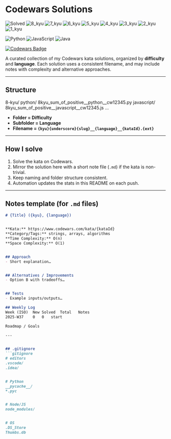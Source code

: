 # Codewars Solutions


![Solved](https://img.shields.io/badge/solved-0-brightgreen)
![8_kyu](https://img.shields.io/badge/8_kyu-0-informational)
![7_kyu](https://img.shields.io/badge/7_kyu-0-informational)
![6_kyu](https://img.shields.io/badge/6_kyu-0-informational)
![5_kyu](https://img.shields.io/badge/5_kyu-0-informational)
![4_kyu](https://img.shields.io/badge/4_kyu-0-informational)
![3_kyu](https://img.shields.io/badge/3_kyu-0-informational)
![2_kyu](https://img.shields.io/badge/2_kyu-0-informational)
![1_kyu](https://img.shields.io/badge/1_kyu-0-informational)


![Python](https://img.shields.io/badge/Python-0-blue)
![JavaScript](https://img.shields.io/badge/JavaScript-0-yellow)
![Java](https://img.shields.io/badge/Java-0-red)


[![Codewars Badge](https://www.codewars.com/users/<YOUR_USERNAME>/badges/large)](https://www.codewars.com/users/<YOUR_USERNAME>)


A curated collection of my Codewars kata solutions, organized by **difficulty** and **language**.
Each solution uses a consistent filename, and may include notes with complexity and alternative approaches.


---


## Structure
8-kyu/ python/ 8kyu_sum_of_positive__python__cw12345.py javascript/ 
8kyu_sum_of_positive__javascript__cw12345.js ...

- **Folder = Difficulty**
- **Subfolder = Language**
- **Filename = `{kyu}{underscore}{slug}__{language}__{kataId}.{ext}`**


---


## How I solve
1. Solve the kata on Codewars.
2. Mirror the solution here with a short note file (`.md`) if the kata is non-trivial.
3. Keep naming and folder structure consistent.
4. Automation updates the stats in this README on each push.


---


## Notes template (for `.md` files)


```md
# {Title} ({kyu}, {language})


**Kata:** https://www.codewars.com/kata/{kataId}
**Category/Tags:** strings, arrays, algorithms
**Time Complexity:** O(n)
**Space Complexity:** O(1)


## Approach
- Short explanation…


## Alternatives / Improvements
- Option B with tradeoffs…


## Tests
- Example inputs/outputs…

## Weekly Log
Week (ISO)	New Solved	Total	Notes
2025-W37	0	0	start

Roadmap / Goals

---


## .gitignore
```gitignore
# editors
.vscode/
.idea/


# Python
__pycache__/
*.pyc


# Node/JS
node_modules/


# OS
.DS_Store
Thumbs.db
